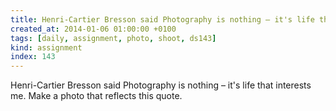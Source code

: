 ```yaml
---
title: Henri-Cartier Bresson said Photography is nothing – it's life that interests me. Make a photo that reflects this quote.
created_at: 2014-01-06 01:00:00 +0100
tags: [daily, assignment, photo, shoot, ds143]
kind: assignment
index: 143
---
```


Henri-Cartier Bresson said Photography is nothing – it's life that interests me. Make a photo that reflects this quote.
